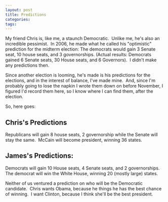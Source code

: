 ```yaml
---
layout: post
title: Predictions
categories: 
tags: 
---
```


  <P>My friend Chris is, like me, a staunch Democratic.  Unlike me, he's also an incredible pessimist.  In 2006, he made what he called his "optimistic" prediction for the midterm election: The democrats would gain 3 Senate seat, 10 house seats, and 3 governorships. (Actual results: Democrats gained 6 Senate seats, 30 House seats, and 6 Governors).  I didn't make any predictions then.</P>
<P>Since another election is looming, he's made is his predictions for the elections, and in the interest of balance, I've made mine.  And, since I'm probably going to lose the napkin I wrote them down on before November, I figured I'd record them here, so I know where I can find them, after the election.</P>
<P>So, here goes:</P>
<H2>Chris's Predictions</H2>
<P>Republicans will gain 8 house seats, 2 governorship while the Senate will stay the same.  McCain will become president, winning 36 states.</P>
<H2>James's Predictions:</H2>
<P>Democrats will gain 10 House seats, 4 Senate seats, and 2 governorships.  The democrat will win the White House, winning 20 (mostly large) states.</P>
<P>Neither of us ventured a prediction on who will be the Democratic candidate.  Chris wants Obama, because he things he has the best chance of winning.  I want Clinton, because I think she'll be the best president.</P>
